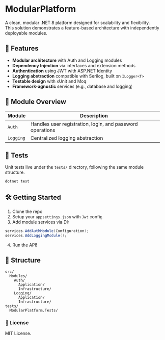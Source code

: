 # ModularPlatform

A clean, modular .NET 8 platform designed for scalability and flexibility.  
This solution demonstrates a feature-based architecture with independently deployable modules.

## 🚀 Features

- **Modular architecture** with Auth and Logging modules  
- **Dependency Injection** via interfaces and extension methods  
- **Authentication** using JWT with ASP.NET Identity  
- **Logging abstraction** compatible with Serilog, built on `ILogger<T>`  
- **Testable design** with xUnit and Moq  
- **Framework-agnostic** services (e.g., database and logging)  

## 🧱 Module Overview

| Module    | Description                          |
|-----------|--------------------------------------|
| `Auth`    | Handles user registration, login, and password operations |
| `Logging` | Centralized logging abstraction      |

## 🧪 Tests

Unit tests live under the `tests/` directory, following the same module structure.

```bash
dotnet test
```

## 🛠️ Getting Started

1. Clone the repo  
2. Setup your `appsettings.json` with `Jwt` config  
3. Add module services via DI:

```csharp
services.AddAuthModule(Configuration);
services.AddLoggingModule();
```

4. Run the API!

## 📁 Structure

```text
src/
  Modules/
    Auth/
      Application/
      Infrastructure/
    Logging/
      Application/
      Infrastructure/
tests/
  ModularPlatform.Tests/
```

### 📜 License

MIT License.
